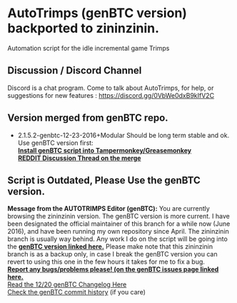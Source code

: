 # AutoTrimps (genBTC version) backported to zininzinin.
Automation script for the idle incremental game Trimps

## Discussion / Discord Channel
Discord is a chat program. Come to talk about AutoTrimps, for help, or suggestions for new features : https://discord.gg/0VbWe0dxB9kIfV2C 

## Version merged from genBTC repo.
- 2.1.5.2-genbtc-12-23-2016+Modular
Should be long term stable and ok.
Use genBTC version first: 
<br><b><a href="http://genbtc.github.io/AutoTrimps/install.user.js">Install genBTC script into Tampermonkey/Greasemonkey</a></b>
<br><a href="https://www.reddit.com/r/Trimps/comments/5bimtg/psa_autotrimps_users_new_script_branch_zininzinin/"><b>REDDIT Discussion Thread on the merge</b></A>

## Script is Outdated, Please Use the genBTC version.
<b>Message from the AUTOTRIMPS Editor (genBTC):</b> You are currently browsing the zininzinin version. The genBTC version is more current. I have been designated the official maintainer of this branch for a while now (June 2016), and have been running my own repository since April. The zininzinin branch is usually way behind. Any work I do on the script will be going into the <b><a href="https://github.com/genbtc/AutoTrimps/">genBTC version linked here.</a></b> Please make note that this zininzinin branch is as a backup only, in case I break the genBTC version you can revert to using this one in the few hours it takes for me to fix a bug.
<br><b><u>Report any bugs/problems please! (on the <b><a href="https://github.com/genbtc/AutoTrimps/issues">genBTC issues page linked here.</a></b></u></b>
<br><a href="https://github.com/genbtc/AutoTrimps#current-feature-changes-by-genbtc-up-to-date-as-of-12202016" target="#">Read the 12/20 genBTC Changelog Here</a>
<br><a href="https://github.com/genbtc/AutoTrimps/commits/gh-pages" target="#">Check the genBTC commit history</a> (if you care)